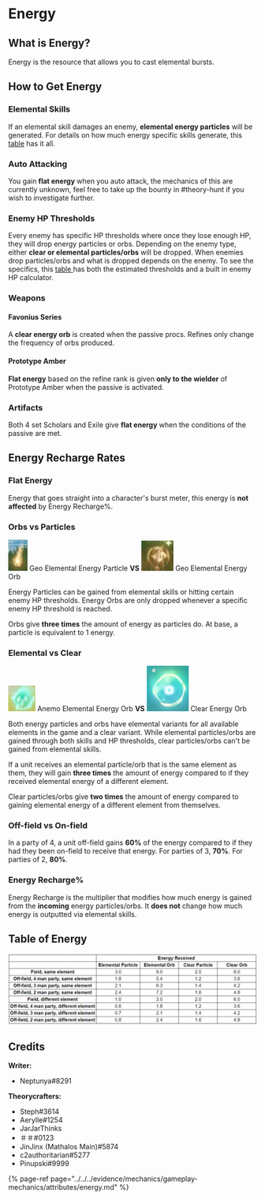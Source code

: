 # Energy

## What is Energy?

Energy is the resource that allows you to cast elemental bursts.

## How to Get Energy

### Elemental Skills

If an elemental skill damages an enemy, **elemental energy particles** will be generated. For details on how much energy specific skills generate, this [table](https://docs.google.com/spreadsheets/d/1G05DxDSjtBzj4PZtVjGRA4ATq76HPZa6e4kHVWS6mrA/edit?usp=sharing) has it all.

### Auto Attacking

You gain **flat energy** when you auto attack, the mechanics of this are currently unknown, feel free to take up the bounty in \#theory-hunt if you wish to investigate further.

### Enemy HP Thresholds

Every enemy has specific HP thresholds where once they lose enough HP, they will drop energy particles or orbs. Depending on the enemy type, either **clear or elemental particles/orbs** will be dropped. When enemies drop particles/orbs and what is dropped depends on the enemy. To see the specifics, this [table ](https://docs.google.com/spreadsheets/d/1kNDfwtTLuGUMtFoScvKOQbOIoYISfBEWbref_XQVd7U/edit?usp=sharing)has both the estimated thresholds and a built in enemy HP calculator.

### Weapons

#### Favonius Series

A **clear energy orb** is created when the passive procs. Refines only change the frequency of orbs produced.

#### Prototype Amber

**Flat energy** based on the refine rank is given **only to the wielder** of Prototype Amber when the passive is activated.

### Artifacts

Both 4 set Scholars and Exile give **flat energy** when the conditions of the passive are met.

## Energy Recharge Rates

### Flat Energy

Energy that goes straight into a character's burst meter, this energy is **not affected** by Energy Recharge%.

### Orbs vs Particles

![](../../../.gitbook/assets/geoparticle.png) Geo Elemental Energy Particle **VS** ![](../../../.gitbook/assets/geoorb.png) Geo Elemental Energy Orb

Energy Particles can be gained from elemental skills or hitting certain enemy HP thresholds. Energy Orbs are only dropped whenever a specific enemy HP threshold is reached.

Orbs give **three times** the amount of energy as particles do. At base, a particle is equivalent to 1 energy.

### Elemental vs Clear

![](../../../.gitbook/assets/anemoorb.png) Anemo Elemental Energy Orb **VS** ![](../../../.gitbook/assets/clearorb.png) Clear Energy Orb

Both energy particles and orbs have elemental variants for all available elements in the game and a clear variant. While elemental particles/orbs are gained through both skills and HP thresholds, clear particles/orbs can't be gained from elemental skills.

If a unit receives an elemental particle/orb that is the same element as them, they will gain **three times** the amount of energy compared to if they received elemental energy of a different element.

Clear particles/orbs give **two times** the amount of energy compared to gaining elemental energy of a different element from themselves.

### Off-field vs On-field

In a party of 4, a unit off-field gains **60%** of the energy compared to if they had they been on-field to receive that energy. For parties of 3, **70%**. For parties of 2, **80%**.

### Energy Recharge%

Energy Recharge is the multiplier that modifies how much energy is gained from the **incoming** energy particles/orbs. It **does not** change how much energy is outputted via elemental skills.

## Table of Energy

![Table by Steph\#3614 ](../../../.gitbook/assets/energytable.png)

## Credits

**Writer:**

* Neptunya\#8291

**Theorycrafters:**

* Steph\#3614
* Aerylle\#1254 
* JarJarThinks
* ＃＃\#0123
* JinJinx \(Mathalos Main\)\#5874
* c2authoritarian\#5277
* Pinupski\#9999

{% page-ref page="../../../evidence/mechanics/gameplay-mechanics/attributes/energy.md" %}



